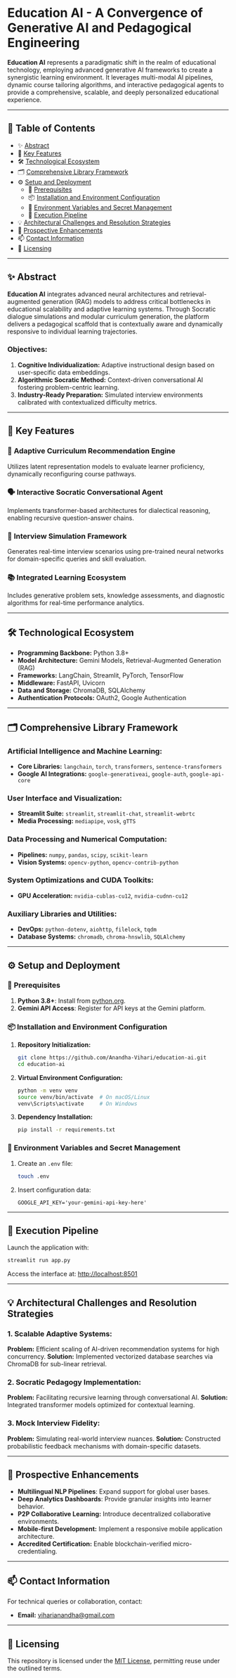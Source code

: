 
# **Education AI - A Convergence of Generative AI and Pedagogical Engineering**

**Education AI** represents a paradigmatic shift in the realm of educational technology, employing advanced generative AI frameworks to create a synergistic learning environment. It leverages multi-modal AI pipelines, dynamic course tailoring algorithms, and interactive pedagogical agents to provide a comprehensive, scalable, and deeply personalized educational experience.

---

## 📜 **Table of Contents**
- ✨ [Abstract](#abstract)
- 🚀 [Key Features](#key-features)
- 🛠️ [Technological Ecosystem](#technological-ecosystem)
- 🗂️ [Comprehensive Library Framework](#comprehensive-library-framework)
- ⚙️ [Setup and Deployment](#setup-and-deployment)
  - 🔧 [Prerequisites](#prerequisites)
  - 📦 [Installation and Environment Configuration](#installation-and-environment-configuration)
  - 🔐 [Environment Variables and Secret Management](#environment-variables-and-secret-management)
  - 🏃 [Execution Pipeline](#execution-pipeline)
- 💡 [Architectural Challenges and Resolution Strategies](#architectural-challenges-and-resolution-strategies)
- 🔮 [Prospective Enhancements](#prospective-enhancements)
- 📫 [Contact Information](#contact-information)
- 📄 [Licensing](#licensing)

---

## ✨ **Abstract**
**Education AI** integrates advanced neural architectures and retrieval-augmented generation (RAG) models to address critical bottlenecks in educational scalability and adaptive learning systems. Through Socratic dialogue simulations and modular curriculum generation, the platform delivers a pedagogical scaffold that is contextually aware and dynamically responsive to individual learning trajectories.

### Objectives:
1. **Cognitive Individualization:** Adaptive instructional design based on user-specific data embeddings.
2. **Algorithmic Socratic Method:** Context-driven conversational AI fostering problem-centric learning.
3. **Industry-Ready Preparation:** Simulated interview environments calibrated with contextualized difficulty metrics.

---

## 🚀 **Key Features**
### 🎯 **Adaptive Curriculum Recommendation Engine**
Utilizes latent representation models to evaluate learner proficiency, dynamically reconfiguring course pathways.

### 🗣️ **Interactive Socratic Conversational Agent**
Implements transformer-based architectures for dialectical reasoning, enabling recursive question-answer chains.

### 💼 **Interview Simulation Framework**
Generates real-time interview scenarios using pre-trained neural networks for domain-specific queries and skill evaluation.

### 📚 **Integrated Learning Ecosystem**
Includes generative problem sets, knowledge assessments, and diagnostic algorithms for real-time performance analytics.

---

## 🛠️ **Technological Ecosystem**
- **Programming Backbone:** Python 3.8+
- **Model Architecture:** Gemini Models, Retrieval-Augmented Generation (RAG)
- **Frameworks:** LangChain, Streamlit, PyTorch, TensorFlow
- **Middleware:** FastAPI, Uvicorn
- **Data and Storage:** ChromaDB, SQLAlchemy
- **Authentication Protocols:** OAuth2, Google Authentication

---

## 🗂️ **Comprehensive Library Framework**
### **Artificial Intelligence and Machine Learning:**
- **Core Libraries:** `langchain`, `torch`, `transformers`, `sentence-transformers`
- **Google AI Integrations:** `google-generativeai`, `google-auth`, `google-api-core`

### **User Interface and Visualization:**
- **Streamlit Suite:** `streamlit`, `streamlit-chat`, `streamlit-webrtc`
- **Media Processing:** `mediapipe`, `vosk`, `gTTS`

### **Data Processing and Numerical Computation:**
- **Pipelines:** `numpy`, `pandas`, `scipy`, `scikit-learn`
- **Vision Systems:** `opencv-python`, `opencv-contrib-python`

### **System Optimizations and CUDA Toolkits:**
- **GPU Acceleration:** `nvidia-cublas-cu12`, `nvidia-cudnn-cu12`

### **Auxiliary Libraries and Utilities:**
- **DevOps:** `python-dotenv`, `aiohttp`, `filelock`, `tqdm`
- **Database Systems:** `chromadb`, `chroma-hnswlib`, `SQLAlchemy`

---

## ⚙️ **Setup and Deployment**

### 🔧 **Prerequisites**
1. **Python 3.8+**: Install from [python.org](https://python.org).
2. **Gemini API Access**: Register for API keys at the Gemini platform.

### 📦 **Installation and Environment Configuration**
1. **Repository Initialization:**
   ```bash
   git clone https://github.com/Anandha-Vihari/education-ai.git
   cd education-ai
   ```
2. **Virtual Environment Configuration:**
   ```bash
   python -m venv venv
   source venv/bin/activate  # On macOS/Linux
   venv\Scripts\activate     # On Windows
   ```
3. **Dependency Installation:**
   ```bash
   pip install -r requirements.txt
   ```

### 🔐 **Environment Variables and Secret Management**
1. Create an `.env` file:
   ```bash
   touch .env
   ```
2. Insert configuration data:
   ```plaintext
   GOOGLE_API_KEY='your-gemini-api-key-here'
   ```

---

## 🏃 **Execution Pipeline**
Launch the application with:
```bash
streamlit run app.py
```
Access the interface at: [http://localhost:8501](http://localhost:8501)

---

## 💡 **Architectural Challenges and Resolution Strategies**

### 1. **Scalable Adaptive Systems:**
   **Problem:** Efficient scaling of AI-driven recommendation systems for high concurrency.
   **Solution:** Implemented vectorized database searches via ChromaDB for sub-linear retrieval.

### 2. **Socratic Pedagogy Implementation:**
   **Problem:** Facilitating recursive learning through conversational AI.
   **Solution:** Integrated transformer models optimized for contextual learning.

### 3. **Mock Interview Fidelity:**
   **Problem:** Simulating real-world interview nuances.
   **Solution:** Constructed probabilistic feedback mechanisms with domain-specific datasets.

---

## 🔮 **Prospective Enhancements**
- **Multilingual NLP Pipelines**: Expand support for global user bases.
- **Deep Analytics Dashboards**: Provide granular insights into learner behavior.
- **P2P Collaborative Learning:** Introduce decentralized collaborative environments.
- **Mobile-first Development:** Implement a responsive mobile application architecture.
- **Accredited Certification:** Enable blockchain-verified micro-credentialing.

---

## 📫 **Contact Information**
For technical queries or collaboration, contact:
- **Email:** viharianandha@gmail.com

---

## 📄 **Licensing**
This repository is licensed under the [MIT License](LICENSE), permitting reuse under the outlined terms.
